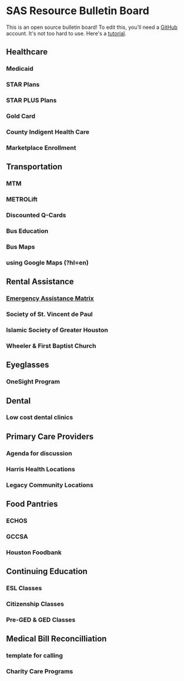 # SAS Resource Bulletin Board

This is an open source bulletin board! To edit this, you'll need a [GitHub](https://github.com/) account. It's not too hard to use. Here's a [tutorial](https://guides.github.com/activities/hello##world/).
	
## Healthcare
### Medicaid
### STAR Plans
### STAR PLUS Plans
### Gold Card
### County Indigent Health Care
### Marketplace Enrollment

## Transportation
### MTM
### METROLift
### Discounted Q-Cards
### Bus Education
### Bus Maps
### using Google Maps (?hl=en)

## Rental Assistance
### [Emergency Assistance Matrix](https://github.com/ColtonGrainger/ymca-resources/blob/master/materials/emergency-assistance.xlsx)
### Society of St. Vincent de Paul
### Islamic Society of Greater Houston
### Wheeler & First Baptist Church

## Eyeglasses
### OneSight Program

## Dental 
### Low cost dental clinics

## Primary Care Providers
### Agenda for discussion
### Harris Health Locations
### Legacy Community Locations

## Food Pantries
### ECHOS
### GCCSA
### Houston Foodbank

## Continuing Education
### ESL Classes
### Citizenship Classes
### Pre-GED & GED Classes

## Medical Bill Reconcilliation
### template for calling
### Charity Care Programs

